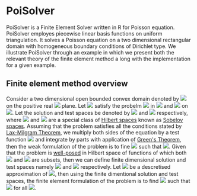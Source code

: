 # PoiSolver
PoiSolver is a Finite Element Solver written in R for Poisson equation. PoiSolver employes piecewise linear basis functions on uniform triangulation. It solves a Poisson equation on a two dimensional rectangular domain with homogeneous boundary conditions of Dirichlet type. We illustrate PoiSolver through an example in which we present both the relevant theory of the finite element method a long with the implementation for a given example.
## Finite element method overview
Consider a two dimensional open bounded convex domain denoted by <img src="https://latex.codecogs.com/svg.latex?\Large&space;\Omega\subset\mathbb{R}^2"/> on the positive real <img src="https://latex.codecogs.com/svg.latex?\Large&space;x-y"/> plane. Let <img src="https://latex.codecogs.com/svg.latex?\Large&space;u(x,y)"/> satisfy the probelm <img src="https://latex.codecogs.com/svg.latex?\Large&space;\Delta\,u(x,y)=f(x,y)"/> in <img src="https://latex.codecogs.com/svg.latex?\Large&space;\Omega"/> and <img src="https://latex.codecogs.com/svg.latex?\Large&space;u(x,y)=0"/> on <img src="https://latex.codecogs.com/svg.latex?\Large&space;\partial\Omega"/>. Let the solution and test spaces be denoted by <img src="https://latex.codecogs.com/svg.latex?\Large&space;H^1_E=\{w\in\,H^1:\|w(x,y)\|^2<\infty,\,\|\nabla\,w(x,y)\|^2<\infty\}"/> and <img src="https://latex.codecogs.com/svg.latex?\Large&space;H^1_{E_0}=\{w\in\,H^1:\,w(x,y)=0,\quad\,x,y\in\partial\Omega\}"/> respectively, where <img src="https://latex.codecogs.com/svg.latex?\Large&space;H^1_E"/> and <img src="https://latex.codecogs.com/svg.latex?\Large&space;H^1_{E_0}"/> are a special class of [Hilbert spaces](https://en.wikipedia.org/wiki/Hilbert_space) known as [Sobelov spaces](https://en.wikipedia.org/wiki/Hilbert_space). Assuming that the problem satisfies all the conditions stated by [Lax-Milgram Theorem](http://mathworld.wolfram.com/Lax-MilgramTheorem.html), we multiply both sides of the equation by a test function <img src="https://latex.codecogs.com/svg.latex?\Large&space;w(x,y)"/> and integrate by parts with application of [Green's Theorem](https://en.wikipedia.org/wiki/Green%27s_theorem), then the weak formulation of the problem is to fine <img src="https://latex.codecogs.com/svg.latex?\Large&space;u\in\,H^1"/> such that <img src="https://latex.codecogs.com/svg.latex?\Large&space;\int_{\Omega}\nabla\!u\cdot\nabla\!w\,d\Omega=\int_{\Omega}fw\,d\Omega"/>. Given that the problem is [well-posed](https://en.wikipedia.org/wiki/Well-posed_problem) in Hilbert space of functions of which both <img src="https://latex.codecogs.com/svg.latex?\Large&space;H^1_E"/> and <img src="https://latex.codecogs.com/svg.latex?\Large&space;H^1_{E_0}"/> are subsets, then we can define finite dimensional solution and test spaces namely <img src="https://latex.codecogs.com/svg.latex?\Large&space;V^h\subset\,H^1_E"/> and <img src="https://latex.codecogs.com/svg.latex?\Large&space;V_0^h\subset\,H^1_{E_0}"/> respectively. Let <img src="https://latex.codecogs.com/svg.latex?\Large&space;\Omega^h"/> be a descretised approximation of <img src="https://latex.codecogs.com/svg.latex?\Large&space;\Omega"/>, then using the finite dimentional solution and test spaces, the finite element formulation of the problem is to find <img src="https://latex.codecogs.com/svg.latex?\Large&space;u^h\in\,V^h"/> such that <img src="https://latex.codecogs.com/svg.latex?\Large&space;\int_{\Omega^h}\nabla\!u^h\cdot\nabla\!w^h\,d\Omega=\int_{\Omega^h}fw^h\,d\Omega"/> for all <img src="https://latex.codecogs.com/svg.latex?\Large&space;\,w^h\in\,V_0^h"/>.  




